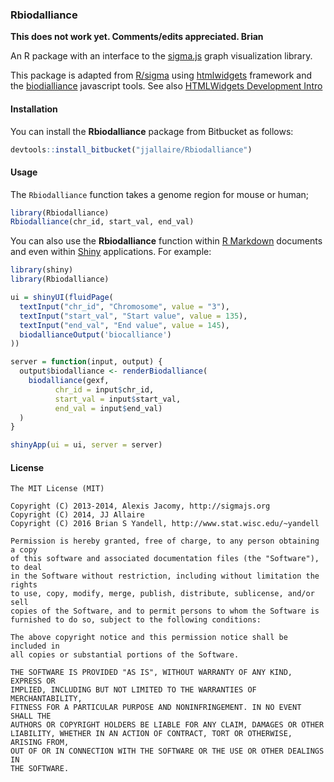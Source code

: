 ### Rbiodalliance

**This does not work yet. Comments/edits appreciated. Brian**

An R package with an interface to the [sigma.js](http://sigmajs.org) graph visualization library.

This package is adapted from [R/sigma](https://github.com/jjallaire/sigma) using [htmlwidgets](https://github.com/ramnathv/htmlwidgets) framework and the [biodialliance](https://www.biodalliance.org) javascript tools.
See also [HTMLWidgets Development Intro](http://www.htmlwidgets.org/develop_intro.html)

#### Installation

You can install the **Rbiodalliance** package from Bitbucket as follows:

```r
devtools::install_bitbucket("jjallaire/Rbiodalliance")
```

#### Usage

The `Rbiodalliance` function takes a genome region for mouse or human;

```r
library(Rbiodalliance)
Rbiodalliance(chr_id, start_val, end_val)
```

You can also use the **Rbiodalliance** function within [R Markdown](http://rmarkdown.rstudio.com) documents and even within [Shiny](http://shiny.rstudio.com) applications. For example:

```r
library(shiny)
library(Rbiodalliance)

ui = shinyUI(fluidPage(
  textInput("chr_id", "Chromosome", value = "3"),
  textInput("start_val", "Start value", value = 135),
  textInput("end_val", "End value", value = 145),
  biodallianceOutput('biocalliance')
))

server = function(input, output) {
  output$biodalliance <- renderBiodalliance(
    biodalliance(gexf, 
          chr_id = input$chr_id, 
          start_val = input$start_val,
          end_val = input$end_val)
  )
}

shinyApp(ui = ui, server = server)
```

#### License

```
The MIT License (MIT)

Copyright (C) 2013-2014, Alexis Jacomy, http://sigmajs.org
Copyright (C) 2014, JJ Allaire
Copyright (C) 2016 Brian S Yandell, http://www.stat.wisc.edu/~yandell

Permission is hereby granted, free of charge, to any person obtaining a copy
of this software and associated documentation files (the "Software"), to deal
in the Software without restriction, including without limitation the rights
to use, copy, modify, merge, publish, distribute, sublicense, and/or sell
copies of the Software, and to permit persons to whom the Software is
furnished to do so, subject to the following conditions:

The above copyright notice and this permission notice shall be included in
all copies or substantial portions of the Software.

THE SOFTWARE IS PROVIDED "AS IS", WITHOUT WARRANTY OF ANY KIND, EXPRESS OR
IMPLIED, INCLUDING BUT NOT LIMITED TO THE WARRANTIES OF MERCHANTABILITY,
FITNESS FOR A PARTICULAR PURPOSE AND NONINFRINGEMENT. IN NO EVENT SHALL THE
AUTHORS OR COPYRIGHT HOLDERS BE LIABLE FOR ANY CLAIM, DAMAGES OR OTHER
LIABILITY, WHETHER IN AN ACTION OF CONTRACT, TORT OR OTHERWISE, ARISING FROM,
OUT OF OR IN CONNECTION WITH THE SOFTWARE OR THE USE OR OTHER DEALINGS IN
THE SOFTWARE.
```
